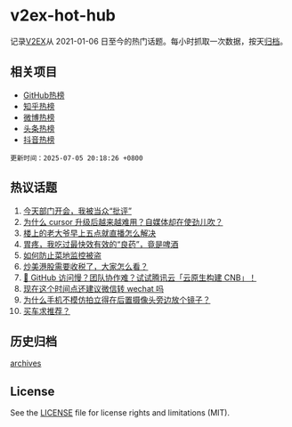 # v2ex-hot-hub

 记录[V2EX](https://www.v2ex.com/)从 2021-01-06 日至今的热门话题。每小时抓取一次数据，按天[归档](archives)。
 
 ## 相关项目

- [GitHub热榜](https://github.com/lonnyzhang423/github-hot-hub)
- [知乎热榜](https://github.com/lonnyzhang423/zhihu-hot-hub)
- [微博热榜](https://github.com/lonnyzhang423/weibo-hot-hub)
- [头条热榜](https://github.com/lonnyzhang423/toutiao-hot-hub)
- [抖音热榜](https://github.com/lonnyzhang423/douyin-hot-hub)


 `更新时间：2025-07-05 20:18:26 +0800`

## 热议话题

1. [今天部门开会，我被当众“批评”](https://www.v2ex.com/t/1143126)
1. [为什么 cursor 升级后越来越难用？自媒体却在使劲儿吹？](https://www.v2ex.com/t/1143150)
1. [楼上的老大爷早上五点就直播怎么解决](https://www.v2ex.com/t/1143148)
1. [胃疼，我吃过最快效有效的“良药”，竟是啤酒](https://www.v2ex.com/t/1143179)
1. [如何防止菜地监控被盗](https://www.v2ex.com/t/1143203)
1. [炒美港股需要收税了，大家怎么看？](https://www.v2ex.com/t/1143209)
1. [🚀 GitHub 访问慢？团队协作难？试试腾讯云「云原生构建 CNB」！](https://www.v2ex.com/t/1143165)
1. [现在这个时间点还建议微信转 wechat 吗](https://www.v2ex.com/t/1143115)
1. [为什么手机不模仿拍立得在后置摄像头旁边放个镜子？](https://www.v2ex.com/t/1143147)
1. [买车求推荐？](https://www.v2ex.com/t/1143131)

## 历史归档

[archives](archives)

## License

See the [LICENSE](LICENSE) file for license rights and limitations (MIT).
